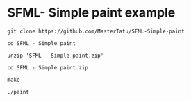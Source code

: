 # SFML- Simple paint example
``` git clone https://github.com/MasterTatu/SFML-Simple-paint ```

``` cd SFML - Simple paint ```

``` unzip 'SFML - Simple paint.zip' ```

``` cd SFML - Simple paint.zip ```

``` make ```

``` ./paint ```

